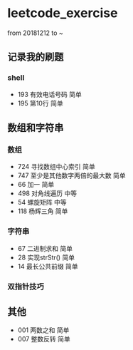 # leetcode_exercise 
from 20181212 to ~

## 记录我的刷题 
### shell 
* 193 有效电话号码 简单
* 195 第10行     简单

## 数组和字符串
### 数组
* 724 寻找数组中心索引 简单
* 747 至少是其他数字两倍的最大数 简单 
* 66  加一      简单 
* 498 对角线遍历 中等  
* 54  螺旋矩阵  中等 
* 118 杨辉三角   简单
### 字符串
* 67 二进制求和 简单
* 28 实现strStr() 简单
* 14 最长公共前缀 简单
### 双指针技巧

## 其他
* 001 两数之和  简单 
* 007 整数反转  简单 
